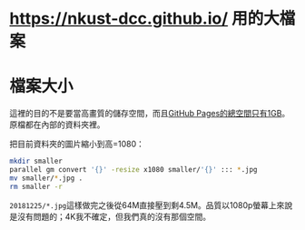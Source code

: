 # <https://nkust-dcc.github.io/> 用的大檔案

# 檔案大小

這裡的目的不是要當高畫質的儲存空間，而且[GitHub Pages的總空間只有1GB](https://docs.github.com/en/pages/getting-started-with-github-pages/about-github-pages#usage-limits)。原檔都在內部的資料夾裡。

把目前資料夾的圖片縮小到高=1080：

```sh
mkdir smaller
parallel gm convert '{}' -resize x1080 smaller/'{}' ::: *.jpg
mv smaller/*.jpg .
rm smaller -r
```

`20181225/*.jpg`這樣做完之後從64M直接壓到剩4.5M。品質以1080p螢幕上來說是沒有問題的；4K我不確定，但我們真的沒有那個空間。

